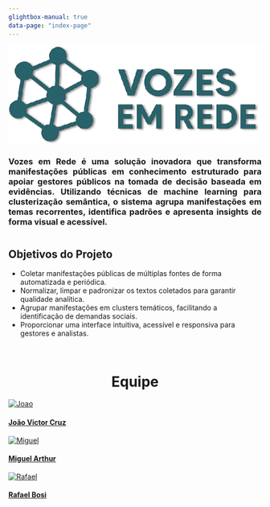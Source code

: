 ```yaml
---
glightbox-manual: true
data-page: "index-page"
---
```


<body data-page="index-page">


<div>
  <center>
  <img class="photo" src="assets/logos/logo_direita.png" alt="logo">
  <h3 style="text-align: center">


  <p style="text-align:justify;">
  <b>Vozes em Rede</b> é uma solução inovadora que transforma manifestações públicas em conhecimento estruturado para apoiar gestores públicos na tomada de decisão baseada em evidências. Utilizando técnicas de machine learning para clusterização semântica, o sistema agrupa manifestações em temas recorrentes, identifica padrões e apresenta insights de forma visual e acessível.
  </p>

  <h2 style="font-weight: bold; text-align: left; margin-top: 2em;">Objetivos do Projeto</h2>
  <ul style="text-align: left;">
    <li>Coletar manifestações públicas de múltiplas fontes de forma automatizada e periódica.</li>
    <li>Normalizar, limpar e padronizar os textos coletados para garantir qualidade analítica.</li>
    <li>Agrupar manifestações em clusters temáticos, facilitando a identificação de demandas sociais.</li>
    <li>Proporcionar uma interface intuitiva, acessível e responsiva para gestores e analistas.</li>
  </ul>

  <br>
  </h3>
</div>

<div>
<h1 style="font-weight: bold; text-align: center"> Equipe </h1>
<div class="pictures">
<a class="pessoa" href="https://github.com/DonMtys">
  <div class="photo-border">
    <img class="photo" src="https://avatars.githubusercontent.com/DonMtys" alt="Joao">
  </div>
  <h4 class="legenda">João Victor Cruz</h4>
</a>
<a class="pessoa" href="https://github.com/zlimaz">
  <div class="photo-border">
    <img class="photo" src="https://avatars.githubusercontent.com/zlimaz" alt="Miguel">
  </div>
  <h4 class="legenda">Miguel Arthur</h4>
</a>
<a class="pessoa" href="https://gitlab.com/StrangeUnit28">
  <div class="photo-border">
    <img class="photo" src="https://avatars.githubusercontent.com/strangeunit28" alt="Rafael">
  </div>
  <h4 class="legenda">Rafael Bosi</h4>
</a>
</div>
</div>

</div>
</div>
